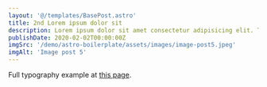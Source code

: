 ```yaml
---
layout: '@/templates/BasePost.astro'
title: 2nd Lorem ipsum dolor sit
description: Lorem ipsum dolor sit amet consectetur adipisicing elit. Tenetur vero esse non molestias eos excepturi.
publishDate: 2020-02-02T00:00:00Z
imgSrc: '/demo/astro-boilerplate/assets/images/image-post5.jpeg'
imgAlt: 'Image post 5'
---
```


Full typography example at [this page](./sixth-post).
